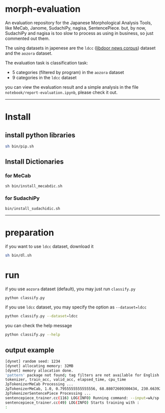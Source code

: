 # morph-evaluation
An evaluation repository for the Japanese Morphological Analysis Tools,
like MeCab, Janome, SudachiPy, nagisa, SentencePiece.
but, by now, SudachiPy and nagisa is too slow to process as using in business,
so just commented out them.

The using datasets in japenese are the `ldcc`
([libdoor news corpus](https://www.rondhuit.com/download.html)) dataset
and the `aozora` dataset.

The evaluation task is classification task:
- 5 categories (filtered by program) in the `aozora` dataset
- 9 categories in the `ldcc` dataset

you can view the evaluation result and a simple analysis in the file `notebook/report-evaluation.ipynb`, please check it out.


---

# Install

## install python libraries

```bash
sh bin/pip.sh
```

## Install Dictionaries

### for MeCab

```
sh bin/install_mecabdic.sh
```

### for SudachiPy

```
bin/install_sudachidic.sh
```

---

# preparation
if you want to use `ldcc` dataset, download it

```bash
sh bin/dl.sh
```

# run

if you use `aozora` dataset (default), you may just run `classify.py`

```bash
python classify.py
```

if you use `ldcc` dataset, you may specify the option as `--dataset=ldcc`

```bash
python classify.py --dataset=ldcc
```

you can check the help message

```bash
python classify.py --help
```

## output example

```bash
[dynet] random seed: 1234
[dynet] allocating memory: 32MB
[dynet] memory allocation done.
'pattern' package not found; tag filters are not available for English
tokenizer, train_acc, valid_acc, elapsed_time, cpu_time
JpTokenizerMeCab Processing ...
JpTokenizerMeCab, 1.0, 0.7955555555555556, 68.88072609300434, 230.663923129
JpTokenizerSentencePiece Processing ...
sentencepiece_trainer.cc(116) LOG(INFO) Running command: --input=wk/sp.txt                     --model_prefix=wk/sp                     --vocab_size=5000
sentencepiece_trainer.cc(49) LOG(INFO) Starts training with :
:
```
